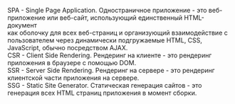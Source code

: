 SPA - Single Page Application. Одностраничное приложение - это веб-приложение или веб-сайт, использующий единственный HTML-документ    
как оболочку для всех веб-страниц и организующий взаимодействие с пользователем через динамически подгружаемые HTML, CSS, JavaScript, обычно посредством AJAX.  
CSR - Client Side Rendering. Рендеринг на клиенте - это рендеринг приложения в браузере с помощью DOM.  
SSR - Server Side Rendering. Рендеринг на сервере - это рендеринг клиентской части приложения на сервере.  
SSG - Static Site Generator. Статическая генерация сайтов - это генерация всех HTML страниц приложения в момент сборки.
